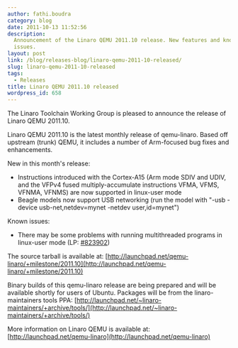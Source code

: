 ```yaml
---
author: fathi.boudra
category: blog
date: 2011-10-13 11:52:56
description:
  Announcement of the Linaro QEMU 2011.10 release. New features and known
  issues.
layout: post
link: /blog/releases-blog/linaro-qemu-2011-10-released/
slug: linaro-qemu-2011-10-released
tags:
  - Releases
title: Linaro QEMU 2011.10 released
wordpress_id: 658
---
```


The Linaro Toolchain Working Group is pleased to announce the release of Linaro QEMU 2011.10.

Linaro QEMU 2011.10 is the latest monthly release of qemu-linaro. Based off upstream (trunk) QEMU, it includes a number of Arm-focused bug fixes and enhancements.

New in this month's release:

- Instructions introduced with the Cortex-A15 (Arm mode SDIV and UDIV, and the VFPv4 fused multiply-accumulate instructions VFMA, VFMS, VFNMA, VFNMS) are now supported in linux-user mode
- Beagle models now support USB networking (run the model with "-usb -device usb-net,netdev=mynet -netdev user,id=mynet")

Known issues:

- There may be some problems with running multithreaded programs in linux-user mode (LP: [#823902]())

The source tarball is available at:
[http://launchpad.net/qemu-linaro/+milestone/2011.10](http://launchpad.net/qemu-linaro/+milestone/2011.10)

Binary builds of this qemu-linaro release are being prepared and will be available shortly for users of Ubuntu. Packages will be from the linaro-maintainers tools PPA:
[http://launchpad.net/~linaro-maintainers/+archive/tools/](http://launchpad.net/~linaro-maintainers/+archive/tools/)

More information on Linaro QEMU is available at:
[http://launchpad.net/qemu-linaro](http://launchpad.net/qemu-linaro)
